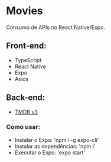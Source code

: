 # Movies

Consumo de APIs no React Native/Expo.

## Front-end:

- TypeScript
- React Native
- Expo
- Axios

## Back-end:

- [TMDB v3](https://developers.themoviedb.org/3)

### Como usar:
- Instalar o Expo: 'npm i -g expo-cli'
- Instalar as dependências: 'npm i'
- Executar o Expo: 'expo start'
